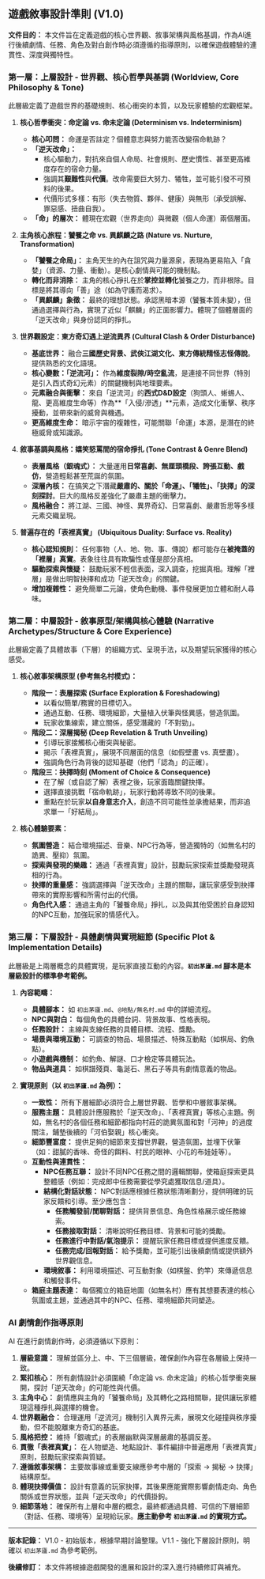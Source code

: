 ## **遊戲敘事設計準則 (V1.0)**

**文件目的：** 本文件旨在定義遊戲的核心世界觀、敘事架構與風格基調，作為AI進行後續劇情、任務、角色及對白創作時必須遵循的指導原則，以確保遊戲體驗的連貫性、深度與獨特性。

### **第一層：上層設計 - 世界觀、核心哲學與基調 (Worldview, Core Philosophy & Tone)**

此層級定義了遊戲世界的基礎規則、核心衝突的本質，以及玩家體驗的宏觀框架。

1.  **核心哲學衝突：命定論 vs. 命未定論 (Determinism vs. Indeterminism)**
    *   **核心叩問：** 命運是否註定？個體意志與努力能否改變宿命軌跡？
    *   **「逆天改命」：**
        *   核心驅動力，對抗來自個人命局、社會規則、歷史慣性、甚至更高維度存在的宿命力量。
        *   強調其**艱難性**與**代價**。改命需要巨大努力、犧牲，並可能引發不可預料的後果。
        *   代價形式多樣：有形（失去物質、夥伴、健康）與無形（承受誤解、罪惡感、扭曲自我）。
    *   **「命」的層次：** 體現在宏觀（世界走向）與微觀（個人命運）兩個層面。

2.  **主角核心旅程：饕餮之命 vs. 異麒麟之路 (Nature vs. Nurture, Transformation)**
    *   **「饕餮之命局」：** 主角天生的內在詛咒與力量源泉，表現為更易陷入「貪婪」（資源、力量、衝動）。是核心劇情與可能的機制點。
    *   **轉化而非消除：** 主角的核心掙扎在於**掌控並轉化**饕餮之力，而非根除。目標是將其導向「善」途（如為守護而渴求）。
    *   **「異麒麟」象徵：** 最終的理想狀態。承認黑暗本源（饕餮本質未變），但通過選擇與行為，實現了近似「麒麟」的正面影響力。體現了個體層面的「逆天改命」與身份認同的掙扎。

3.  **世界觀設定：東方奇幻遇上逆流異界 (Cultural Clash & Order Disturbance)**
    *   **基底世界：** 融合**三國歷史背景、武俠江湖文化、東方傳統精怪志怪傳說**。提供熟悉的文化語境。
    *   **核心變數：「逆流河」：** 作為**維度裂隙/時空亂流**，是連接不同世界（特別是引入西式奇幻元素）的關鍵機制與地理要素。
    *   **元素融合與衝擊：** 來自「逆流河」的**西式D&D設定**（狗頭人、蜥蜴人、龍、更高維度生命等）作為**「入侵/滲透」**元素，造成文化衝擊、秩序擾動，並帶來新的威脅與機遇。
    *   **更高維度生命：** 暗示宇宙的複雜性，可能關聯「命運」本源，是潛在的終極威脅或知識源。

4.  **敘事基調與風格：嬉笑怒罵間的宿命掙扎 (Tone Contrast & Genre Blend)**
    *   **表層風格（銀魂式）：** 大量運用**日常喜劇、無厘頭橋段、誇張互動、戲仿**，營造輕鬆甚至荒誕的氛圍。
    *   **深層內核：** 在搞笑之下潛藏**嚴肅的、關於「命運」、「犧牲」、「抉擇」的深刻探討**。巨大的風格反差強化了嚴肅主題的衝擊力。
    *   **風格融合：** 將江湖、三國、神怪、異界奇幻、日常喜劇、嚴肅哲思等多樣元素交織呈現。

5.  **普遍存在的「表裡真實」 (Ubiquitous Duality: Surface vs. Reality)**
    *   **核心認知規則：** 任何事物（人、地、物、事、傳說）都可能存在**被掩蓋的「裡層」真實**。表象往往具有欺騙性或僅是部分真相。
    *   **驅動探索與懷疑：** 鼓勵玩家不輕信表面，深入調查，挖掘真相。理解「裡層」是做出明智抉擇和成功「逆天改命」的關鍵。
    *   **增加複雜性：** 避免簡單二元論，使角色動機、事件發展更加立體和耐人尋味。

### **第二層：中層設計 - 敘事原型/架構與核心體驗 (Narrative Archetypes/Structure & Core Experience)**

此層級定義了具體故事（下層）的組織方式、呈現手法，以及期望玩家獲得的核心感受。

1.  **核心敘事架構原型 (參考無名村模式)：**
    *   **階段一：表層探索 (Surface Exploration & Foreshadowing)**
        *   以看似簡單/務實的目標切入。
        *   通過互動、任務、環境細節，大量植入伏筆與怪異感，營造氛圍。
        *   玩家收集線索，建立關係，感受潛藏的「不對勁」。
    *   **階段二：深層揭秘 (Deep Revelation & Truth Unveiling)**
        *   引導玩家接觸核心衝突與秘密。
        *   揭示「表裡真實」，展現不同層面的信息（如假壁畫 vs. 真壁畫）。
        *   強調角色行為背後的認知基礎（他們「認為」的正確）。
    *   **階段三：抉擇時刻 (Moment of Choice & Consequence)**
        *   在了解（或自認了解）表裡之後，玩家面臨關鍵抉擇。
        *   選擇直接挑戰「宿命軌跡」，玩家行動將導致不同的後果。
        *   重點在於玩家**以自身意志介入**，創造不同可能性並承擔結果，而非追求單一「好結局」。

2.  **核心體驗要素：**
    *   **氛圍營造：** 結合環境描述、音樂、NPC行為等，營造獨特的（如無名村的詭異、壓抑）氛圍。
    *   **探索與發現的樂趣：** 通過「表裡真實」設計，鼓勵玩家探索並獎勵發現真相的行為。
    *   **抉擇的重量感：** 強調選擇與「逆天改命」主題的關聯，讓玩家感受到抉擇帶來的實際影響和所需付出的代價。
    *   **角色代入感：** 通過主角的「饕餮命局」掙扎，以及與其他受困於自身認知的NPC互動，加強玩家的情感代入。

### **第三層：下層設計 - 具體劇情與實現細節 (Specific Plot & Implementation Details)**

此層級是上兩層概念的具體實現，是玩家直接互動的內容。**`初出茅廬.md` 腳本是本層級設計的標準參考範例。**

1.  **內容範疇：**
    *   **具體腳本：** 如 `初出茅廬.md`、`@地點/無名村.md` 中的詳細流程。
    *   **NPC與對白：** 每個角色的具體台詞、背景故事、性格表現。
    *   **任務設計：** 主線與支線任務的具體目標、流程、獎勵。
    *   **場景與環境互動：** 可調查的物品、場景描述、特殊互動點（如棋局、釣魚點）。
    *   **小遊戲與機制：** 如釣魚、解謎、口才檢定等具體玩法。
    *   **物品與道具：** 如棋譜殘頁、龜涎石、黑石子等具有劇情意義的物品。

2.  **實現原則（以 `初出茅廬.md` 為例）：**
    *   **一致性：** 所有下層細節必須符合上層世界觀、哲學和中層敘事架構。
    *   **服務主題：** 具體設計應服務於「逆天改命」、「表裡真實」等核心主題。例如，無名村的各個任務和細節都指向村莊的詭異氛圍和對「河神」的過度關注，鋪墊後續的「河伯娶親」核心衝突。
    *   **細節豐富度：** 提供足夠的細節來支撐世界觀，營造氛圍，並埋下伏筆（如：甜膩的香味、奇怪的餌料、村民的眼神、小花的布娃娃等）。
    *   **互動性與連貫性：**
        *   **NPC任務互聯：** 設計不同NPC任務之間的邏輯關聯，使箱庭探索更具整體感（例如：完成郎中任務需要從學究處獲取信息/道具）。
        *   **結構化對話狀態：** NPC對話應根據任務狀態清晰劃分，提供明確的玩家反饋和引導。至少應包含：
            *   **任務觸發前/閒聊對話：** 提供背景信息、角色性格展示或任務線索。
            *   **任務接取對話：** 清晰說明任務目標、背景和可能的獎勵。
            *   **任務進行中對話/氣泡提示：** 提醒玩家任務目標或提供進度反饋。
            *   **任務完成/回報對話：** 給予獎勵，並可能引出後續劇情或提供額外世界觀信息。
        *   **環境敘事：** 利用環境描述、可互動對象（如棋盤、釣竿）來傳遞信息和觸發事件。
    *   **箱庭主題表達：** 每個獨立的箱庭地圖（如無名村）應有其想要表達的核心氛圍或主題，並通過其中的NPC、任務、環境細節共同塑造。

### **AI 劇情創作指導原則**

AI 在進行劇情創作時，必須遵循以下原則：

1.  **層級意識：** 理解並區分上、中、下三個層級，確保創作內容在各層級上保持一致。
2.  **緊扣核心：** 所有劇情設計必須圍繞「命定論 vs. 命未定論」的核心哲學衝突展開，探討「逆天改命」的可能性與代價。
3.  **主角中心：** 劇情應與主角的「饕餮命局」及其轉化之路相關聯，提供讓玩家體現這種掙扎與選擇的機會。
4.  **世界觀融合：** 合理運用「逆流河」機制引入異界元素，展現文化碰撞與秩序擾動，但不能脫離東方奇幻的基底。
5.  **風格把控：** 維持「銀魂式」的表層幽默與深層嚴肅的基調反差。
6.  **貫徹「表裡真實」：** 在人物塑造、地點設計、事件編排中普遍應用「表裡真實」原則，鼓勵玩家探索與質疑。
7.  **遵循敘事架構：** 主要故事線或重要支線應參考中層的「探索 → 揭秘 → 抉擇」結構原型。
8.  **體現抉擇價值：** 設計有意義的玩家抉擇，其後果應能實際影響劇情走向、角色關係或世界狀態，並與「逆天改命」的代價掛鉤。
9.  **細節落地：** 確保所有上層和中層的概念，最終都通過具體、可信的下層細節（對話、任務、環境等）呈現給玩家。**應主動參考 `初出茅廬.md` 的實現方式。**

---

**版本記錄：** V1.0 - 初始版本，根據早期討論整理。V1.1 - 強化下層設計原則，明確以 `初出茅廬.md` 為參考範例。

**後續修訂：** 本文件將根據遊戲開發的進展和設計的深入進行持續修訂與補充。 